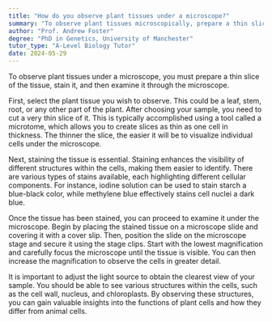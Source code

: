 ```yaml
---
title: "How do you observe plant tissues under a microscope?"
summary: "To observe plant tissues microscopically, prepare a thin slice of the tissue, apply a stain, and then examine it under a microscope for detailed analysis."
author: "Prof. Andrew Foster"
degree: "PhD in Genetics, University of Manchester"
tutor_type: "A-Level Biology Tutor"
date: 2024-05-29
---
```


To observe plant tissues under a microscope, you must prepare a thin slice of the tissue, stain it, and then examine it through the microscope.

First, select the plant tissue you wish to observe. This could be a leaf, stem, root, or any other part of the plant. After choosing your sample, you need to cut a very thin slice of it. This is typically accomplished using a tool called a microtome, which allows you to create slices as thin as one cell in thickness. The thinner the slice, the easier it will be to visualize individual cells under the microscope.

Next, staining the tissue is essential. Staining enhances the visibility of different structures within the cells, making them easier to identify. There are various types of stains available, each highlighting different cellular components. For instance, iodine solution can be used to stain starch a blue-black color, while methylene blue effectively stains cell nuclei a dark blue.

Once the tissue has been stained, you can proceed to examine it under the microscope. Begin by placing the stained tissue on a microscope slide and covering it with a cover slip. Then, position the slide on the microscope stage and secure it using the stage clips. Start with the lowest magnification and carefully focus the microscope until the tissue is visible. You can then increase the magnification to observe the cells in greater detail.

It is important to adjust the light source to obtain the clearest view of your sample. You should be able to see various structures within the cells, such as the cell wall, nucleus, and chloroplasts. By observing these structures, you can gain valuable insights into the functions of plant cells and how they differ from animal cells.
    